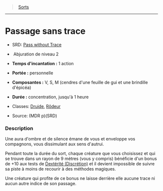 ﻿---
!SpellItem
Name: Passage sans trace
AltName: '[Pass without Trace](srd_spells_pass_without_trace.md)'
Type: Abjuration
Level: 2
CastingTime: 1 action
Range: personnelle
Components: V, S, M (cendres d'une feuille de gui et une brindille d'épicéa)
Duration: concentration, jusqu'à 1 heure
Classes: '[Druide](hd_druid.md), [Rôdeur](hd_ranger.md)'
Family: SpellHD
Source: (MDR p)(SRD)
Id: spells_hd.md#passage-sans-trace
ParentLink: spells_hd.md#sorts
ParentName: Sorts
NameLevel: 1
Attributes: {}
---
> [Sorts](hd_spells.md)

---

# Passage sans trace

- SRD: [Pass without Trace](srd_spells_pass_without_trace.md)

-  Abjuration de niveau 2

- **Temps d'incantation :** 1 action

- **Portée :** personnelle

- **Composantes :** V, S, M (cendres d'une feuille de gui et une brindille d'épicéa)

- **Durée :** concentration, jusqu'à 1 heure

- Classes: [Druide](hd_druid.md), [Rôdeur](hd_ranger.md)

- Source: (MDR p)(SRD)

### Description

Une aura d'ombre et de silence émane de vous et enveloppe vos compagnons, vous dissimulant aux sens d'autrui.

Pendant toute la durée du sort, chaque créature que vous choisissez et qui se trouve dans un rayon de 9 mètres (vous y compris) bénéficie d'un bonus de +10 aux tests de [Dextérité (Discrétion)](hd_abilities_dexterity_discretion.md) et il devient impossible de suivre sa piste à moins de recourir à des méthodes magiques.

Une créature qui profite de ce bonus ne laisse derrière elle aucune trace ni aucun autre indice de son passage.

